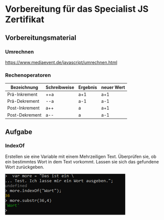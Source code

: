 # Vorbereitung für das Specialist JS Zertifikat

## Vorbereitungsmaterial

### Umrechnen
https://www.mediaevent.de/javascript/umrechnen.html

### Rechenoperatoren
|Bezeichnung|Schreibweise|Ergebnis|neuer Wert|
|---|---|---|---|
|Prä-Inkrement|++a|a+1|a+1|
|Prä-Dekrement|--a|a-1|a-1|
|Post-Inkrement|a++|a|a+1|
|Post-Dekrement|a--|a|a-1|



## Aufgabe
### IndexOf
Erstellen sie eine Variable mit einem Mehrzeiligen Text. Überprüfen sie, ob ein bestimmtes Wort in dem Text vorkommt. Lassen sie sich das gefundene Wort zurückgeben.

![Alt text](./img/indexOf.PNG)

### 